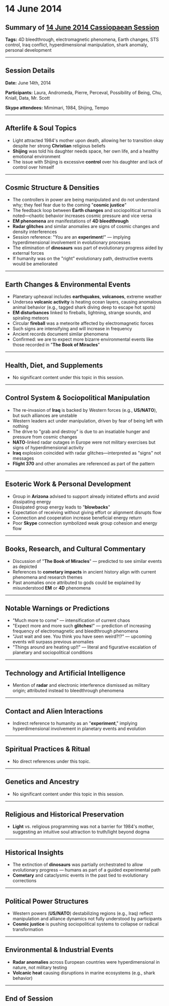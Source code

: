# 14 June 2014

## Summary of [14 June 2014 Cassiopaean Session](https://cassiopaea.org/forum/threads/session-14-june-2014.35099/#post-500220)

**Tags:** 4D bleedthrough, electromagnetic phenomena, Earth changes, STS control, Iraq conflict, hyperdimensional manipulation, shark anomaly, personal development

---

## Session Details

**Date:** June 14th, 2014

**Participants:** Laura, Andromeda, Pierre, Perceval, Possibility of Being, Chu, Kniall, Data, Mr. Scott

**Skype attendees:** Mimimari, 1984, Shijing, Tempo

---

## Afterlife & Soul Topics

- Light attracted 1984's mother upon death, allowing her to transition okay despite her strong **Christian** religious beliefs
- **Shijing** was told his daughter needs space, her own life, and a healthy emotional environment
- The issue with Shijing is excessive **control** over his daughter and lack of control over himself

---

## Cosmic Structure & Densities

- The controllers in power are being manipulated and do not understand why; they feel fear due to the coming "**cosmic justice**"
- The feedback loop between **Earth changes** and sociopolitical turmoil is noted—chaotic behavior increases cosmic pressure and vice versa
- **EM phenomena** are manifestations of **4D bleedthrough**
- **Radar glitches** and similar anomalies are signs of cosmic changes and density interferences
- Session reference: "You are an **experiment**!" — implying hyperdimensional involvement in evolutionary processes
- The elimination of **dinosaurs** was part of evolutionary progress aided by external forces
- If humanity was on the "right" evolutionary path, destructive events would be ameliorated

---

## Earth Changes & Environmental Events

- Planetary upheaval includes **earthquakes**, **volcanoes**, extreme weather
- Undersea **volcanic activity** is heating ocean layers, causing anomalous animal behavior (e.g., tagged shark diving deep to escape hot spots)
- **EM disturbances** linked to fireballs, lightning, strange sounds, and spiraling meteors
- Circular **fireball** was a meteorite affected by electromagnetic forces
- Such signs are intensifying and will increase in frequency
- Ancient records document similar phenomena
- Confirmed: we are to expect more bizarre environmental events like those recorded in "**The Book of Miracles**"

---

## Health, Diet, and Supplements

- No significant content under this topic in this session.

---

## Control System & Sociopolitical Manipulation

- The re-invasion of **Iraq** is backed by Western forces (e.g., **US/NATO**), but such alliances are unstable
- Western leaders act under manipulation, driven by fear of being left with nothing
- The drive to "grab and destroy" is due to an insatiable hunger and pressure from cosmic changes
- **NATO**-linked radar outages in Europe were not military exercises but signs of hyperdimensional activity
- **Iraq** explosion coincided with radar glitches—interpreted as "signs" not messages
- **Flight 370** and other anomalies are referenced as part of the pattern

---

## Esoteric Work & Personal Development

- Group in **Arizona** advised to support already initiated efforts and avoid dissipating energy
- Dissipated group energy leads to "**blowbacks**"
- Expectation of receiving without giving effort or alignment disrupts flow
- Connection and cooperation increase beneficial energy return
- Poor **Skype** connection symbolized weak group cohesion and energy flow

---

## Books, Research, and Cultural Commentary

- Discussion of "**The Book of Miracles**" — predicted to see similar events as depicted
- References to **cometary impacts** in ancient history align with current phenomena and research themes
- Past anomalies once attributed to gods could be explained by misunderstood **EM** or **4D** phenomena

---

## Notable Warnings or Predictions

- "Much more to come" — intensification of current chaos
- "Expect more and more such **glitches**!" — prediction of increasing frequency of electromagnetic and bleedthrough phenomena
- "Just wait and see. You think you have seen weird?!?" — upcoming events will surpass previous anomalies
- "Things around are heating up!!" — literal and figurative escalation of planetary and sociopolitical conditions

---

## Technology and Artificial Intelligence

- Mention of **radar** and electronic interference dismissed as military origin; attributed instead to bleedthrough phenomena

---

## Contact and Alien Interactions

- Indirect reference to humanity as an "**experiment**," implying hyperdimensional involvement in planetary events and evolution

---

## Spiritual Practices & Ritual

- No direct references under this topic.

---

## Genetics and Ancestry

- No significant content under this topic in this session.

---

## Religious and Historical Preservation

- **Light** vs. religious programming was not a barrier for 1984's mother, suggesting an intuitive soul attraction to truth/light beyond dogma

---

## Historical Insights

- The extinction of **dinosaurs** was partially orchestrated to allow evolutionary progress — humans as part of a guided experimental path
- **Cometary** and cataclysmic events in the past tied to evolutionary corrections

---

## Political Power Structures

- Western powers (**US/NATO**) destabilizing regions (e.g., Iraq) reflect manipulation and alliance dynamics not fully understood by participants
- **Cosmic justice** is pushing sociopolitical systems to collapse or radical transformation

---

## Environmental & Industrial Events

- **Radar anomalies** across European countries were hyperdimensional in nature, not military testing
- **Volcanic heat** causing disruptions in marine ecosystems (e.g., shark behavior)

---

## End of Session